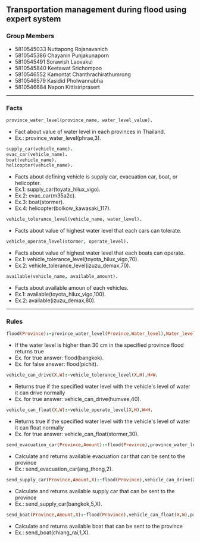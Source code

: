 
## Transportation management during flood using expert system

### Group Members
- 5810545033  Nuttapong   Rojanavanich
- 5810545386  Chayanin		Punjakunaporn
- 5810545491  Sorawish		Laovakul
- 5810545840  Keetawat		Srichompoo
- 5810546552  Kamontat		Chanthrachirathumrong
- 5810546579  Kasidid		  Pholwannabha
- 5810546684  Napon		    Kittisiriprasert

---

### Facts

```prolog
province_water_level(province_name, water_level_value).
```
- Fact about value of water level in each provinces in Thailand.
- Ex.: province_water_level(phrae,3).

```prolog
supply_car(vehicle_name).
evac_car(vehicle_name).
boat(vehicle_name).
helicopter(vehicle_name).
```
- Facts about defining vehicle is supply car, evacuation car, boat, or helicopter.
- Ex.1: supply_car(toyata_hilux_vigo).
- Ex.2: evac_car(m35a2c).
- Ex.3: boat(stormer).
- Ex.4: helicopter(bolkow_kawasaki_117).

```prolog
vehicle_tolerance_level(vehicle_name, water_level).
```
- Facts about value of highest water level that each cars can tolerate.

```prolog
vehicle_operate_level(stormer, operate_level).
```
- Facts about value of highest water level that each boats can operate.
- Ex.1: vehicle_tolerance_level(toyota_hilux_vigo,70).
- Ex.2: vehicle_tolerance_level(izuzu_demax,70).

```prolog
available(vehicle_name, available_amount).
```
- Facts about available amoun of each vehicles.
- Ex.1: available(toyota_hilux_vigo,100).
- Ex.2: available(izuzu_demax,80).

---

### Rules

```prolog
flood(Province):-province_water_level(Province,Water_level),Water_level>30.
```
- If the water level is higher than 30 cm in the specified province flood returns true
- Ex. for true answer: flood(bangkok).
- Ex. for false answer: flood(pichit).

```prolog
vehicle_can_drive(X,W):-vehicle_tolerance_level(X,H),H>W.
```
- Returns true if the specified water level with the vehicle's level of water it can drive normally
- Ex. for true answer: vehicle_can_drive(humvee,40).

```prolog
vehicle_can_float(X,W):-vehicle_operate_level(X,H),W>H.
```
- Returns true if the specified water level with the vehicle's level of water it can float normally
- Ex. for true answer: vehicle_can_float(stormer,30).

```prolog
send_evacuation_car(Province,Amount):-flood(Province),province_water_level(Province,W),evac_car(X),vehicle_can_drive(X,W),available(X,N),N>Amount.
```
- Calculate and returns available evacuation car that can be sent to the province
- Ex.: send_evacuation_car(ang_thong,2).

```prolog
send_supply_car(Province,Amount,X):-flood(Province),vehicle_can_drive(X,W),supply_car(X),province_water_level(Province,W),available(X,N),N>Amount.
```
- Calculate and returns available supply car that can be sent to the province
- Ex.: send_supply_car(bangkok,5,X).

```prolog
send_boat(Province,Amount,X):-flood(Province),vehicle_can_float(X,W),province_water_level(Province,W),boat(X),available(X,N),N>Amount.
```
- Calculate and returns available boat that can be sent to the province
- Ex.: send_boat(chiang_rai,1,X).
